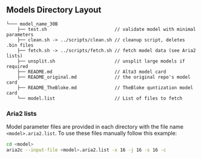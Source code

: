 ## Models Directory Layout

```
└─── model_name_30B
    ├── test.sh                         // validate model with minimal parameters
    ├── clean.sh -> ../scripts/clean.sh // cleanup script, deletes .bin files
    ├── fetch.sh -> ../scripts/fetch.sh // fetch model data (see Aria2 lists)
    ├── unsplit.sh                      // unsplit large models if required
    ├── README.md                       // Alta3 model card
    ├── README_original.md              // the original repo's model card
    ├── README_TheBloke.md              // TheBloke quntization model card
    └── model.list                      // List of files to fetch
```

### Aria2 lists

Model parameter files are provided in each directory with the file name `<model>.aria2.list`.
To use these files manually follow this example:

```bash
cd <model>
aria2c --input-file <model>.aria2.list -x 16 -j 16 -s 16 -c
```
